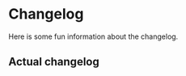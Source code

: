 # Changelog

Here is some fun information about the changelog.

## Actual changelog

<!--next-version-placeholder-->
